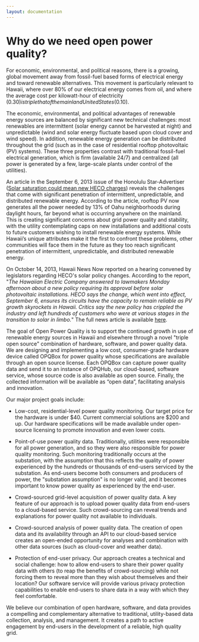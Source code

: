 ```yaml
---
layout: documentation
---
```


# Why do we need open power quality?

For economic, environmental, and political reasons, there is a growing, global movement away from fossil-fuel based forms of electrical energy and toward renewable alternatives. This movement is particularly relevant to Hawaii, where over 80% of our electrical energy comes from oil, and where the average cost per kilowatt-hour of electricity ($0.30) is triple that of the mainland United States ($0.10).

The economic, environmental, and political advantages of renewable energy sources are balanced by significant new technical challenges: most renewables are intermittent (solar energy cannot be harvested at night) and unpredictable (wind and solar energy fluctuate based upon cloud cover and wind speed).  In addition, renewable energy generation can be distributed throughout the grid (such as in the case of residential rooftop photovoltaic (PV) systems). These three properties contrast with traditional fossil-fuel electrical generation, which is firm (available 24/7) and centralized (all power is generated by a few, large-scale plants under control of the utilities).

An article in the September 6, 2013 issue of the Honolulu Star-Advertiser ([Solar saturation could mean new HECO charges](http://www.staradvertiser.com/newspremium/20130906_Solar_saturation_could_mean_new_HECO_charges.html)) reveals the challenges that come with significant penetration of intermittent, unpredictable, and distributed renewable energy.  According to the article, rooftop PV now generates all the power needed by 13% of Oahu neighborhoods during daylight hours, far beyond what is occurring anywhere on the mainland. This is creating significant concerns about grid power quality and stability, with the utility contemplating caps on new installations and additional costs to future customers wishing to install renewable energy systems.  While Hawaii’s unique attributes make it the first to confront these problems, other communities will face them in the future as they too reach significant penetration of intermittent, unpredictable, and distributed renewable energy.

On October 14, 2013, Hawaii News Now reported on a hearing convened by legislators regarding HECO's solar policy changes.  According to the report, "*The Hawaiian Electric Company answered to lawmakers Monday afternoon about a new policy requiring its approval before solar photovoltaic installations. HECO says the change, which went into effect, September 6, ensures its circuits have the capacity to remain reliable as PV growth skyrockets in Hawaii. Critics say the new policy has crippled the industry and left hundreds of customers who were at various stages in the transition to solar in limbo.*" The full news article is available [here](http://www.hawaiinewsnow.com/story/23689275/lawmakers-call-hearing-to-discuss-hecos-solar-policy-changes).

The goal of Open Power Quality is to support the continued growth in use of renewable energy sources in Hawaii and elsewhere through a novel "triple open source" combination of hardware, software, and power quality data. We are designing and implementing a  low cost, consumer-grade hardware device called OPQBox for power quality whose specifications are available through an open source license.  Each OPQBox can capture power quality data and send it to an instance of OPQHub, our cloud-based, software service, whose source code is also available as open source.  Finally, the collected information will be available as “open data”, facilitating analysis and innovation.

Our major project goals include:

  * Low-cost, residential-level power quality monitoring.  Our target price for the hardware is under $40.  Current commercial solutions are $200 and up.  Our hardware specifications will be made available under open-source licensing to promote innovation and even lower costs.
  
  * Point-of-use power quality data.  Traditionally, utilities were responsible for all power generation, and so they were also responsible for power quality monitoring.  Such monitoring traditionally occurs at the substation, with the assumption that this reflects the quality of power experienced by the hundreds or thousands of end-users serviced by the substation.  As end-users become both consumers and producers of power, the "substation assumption" is no longer valid, and it becomes important to know power quality as experienced by the end-user.
  
  * Crowd-sourced grid-level acquisition of power quality data.  A key feature of our approach is to upload power quality data from end-users to a cloud-based service. Such crowd-sourcing can reveal trends and explanations for power quality not available to individuals.

  * Crowd-sourced analysis of power quality data.  The creation of open data and its availability through an API to our cloud-based service creates an open-ended opportunity for analyses and combination with other data sources (such as cloud-cover and weather data).

  * Protection of end-user privacy.  Our approach creates a technical and social challenge: how to allow end-users to share their power quality data with others (to reap the benefits of crowd-sourcing) while not forcing them to reveal more than they wish about themselves and their location?   Our software service will provide various privacy protection capabilities to enable end-users to share data in a way with which they feel comfortable.

We believe our combination of open hardware, software, and data provides a compelling and complementary alternative to traditional, utility-based data collection, analysis, and management. It creates a path to active engagement by end-users in the development of a reliable, high quality grid.


